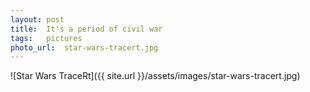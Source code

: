 ```yaml
---
layout: post
title:  It's a period of civil war
tags:   pictures 
photo_url:  star-wars-tracert.jpg
---
```


![Star Wars TraceRt]({{ site.url }}/assets/images/star-wars-tracert.jpg)
